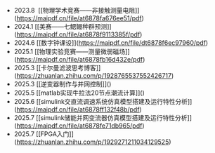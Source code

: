 * 2023.8  \[\[物理学术竞赛——非接触测量电阻]](https://maipdf.cn/file/at6878fa676ee51/pdf)
* 2024.1 \[\[美赛——七鳃鳗种群预测]](https://maipdf.cn/file/at6878f9113385f/pdf)
* 2024.6 \[\[数字钟课设]](https://maipdf.cn/file/dt6878f6ec97960/pdf)
* 2025.1 \[\[物理实验竞赛——测量微弱磁场]](https://maipdf.cn/file/at6878fb16d432e/pdf)
* 2025.3 \[\[卡尔曼滤波思考博客]](https://zhuanlan.zhihu.com/p/1928765537552426717)
* 2025.3 \[\[逆变器制作与并网控制]]()
* 2025.5 \[\[matlab实现牛拉法20节点潮流计算]]()
* 2025.6  \[\[simulink交直流调速系统仿真模型搭建及运行特性分析]](https://maipdf.cn/file/at6878ff132f48b/pdf)
* 2025.7 \[\[simulink储能并网变流器仿真模型搭建及运行特性分析]](https://maipdf.cn/file/at6878fe71db965/pdf)
* 2025.7 \[\[FPGA入门]](https://zhuanlan.zhihu.com/p/1929271211034129525)
